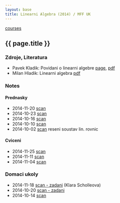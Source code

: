 ```yaml
---
layout: base
title: Linearni Algebra (2014) / MFF UK
---
```


[courses](.)

## {{ page.title }}

### Zdroje, Literatura

* Pavek Kladik: Povidani o linearni algebre [page](http://pavel.klavik.cz/vyuka/texty/povidani_o_la.html), [pdf](http://pavel.klavik.cz/vyuka/texty/povidani_o_la.pdf)
* Milan Hladik: Linearni algebra [pdf](http://kam.mff.cuni.cz/~hladik/LA/text_la.pdf)

### Notes

#### Prednasky

* 2014-11-20 [scan](http://notes.drive.ondrejsika.com/mff/2014/linearni-algebra/2014-11-20.pdf)
* 2014-10-23 [scan](http://notes.drive.ondrejsika.com/mff/2014/linearni-algebra/2014-10-23.pdf)
* 2014-10-16 [scan](http://notes.drive.ondrejsika.com/mff/2014/linearni-algebra/2014-10-16.pdf)
* 2014-10-10 [scan](http://notes.drive.ondrejsika.com/mff/2014/linearni-algebra/2014-10-10.pdf)
* 2014-10-02 [scan](http://notes.drive.ondrejsika.com/mff/2014/linearni-algebra/2014-10-02.pdf) reseni soustav lin. rovnic

#### Cviceni

* 2014-11-25 [scan](http://notes.drive.ondrejsika.com/mff/2014/linearni-algebra-cviceni/2014-11-25.pdf)
* 2014-11-11 [scan](http://notes.drive.ondrejsika.com/mff/2014/linearni-algebra-cviceni/2014-11-11.pdf)
* 2014-11-04 [scan](http://notes.drive.ondrejsika.com/mff/2014/linearni-algebra-cviceni/2014-11-04.pdf)

### Domaci ukoly

* 2014-11-18 [scan - zadani](http://notes.drive.ondrejsika.com/mff/2014/linearni-algebra-domaci-ukoly/2014-11-18-zadani.pdf) (Klara Scholleova)
* 2014-10-20 [scan - zadani](http://notes.drive.ondrejsika.com/mff/2014/linearni-algebra-domaci-ukoly/2014-10-20-zadani.pdf)
* 2014-10-14 [scan](http://notes.drive.ondrejsika.com/mff/2014/linearni-algebra-domaci-ukoly/2014-10-14.pdf)


